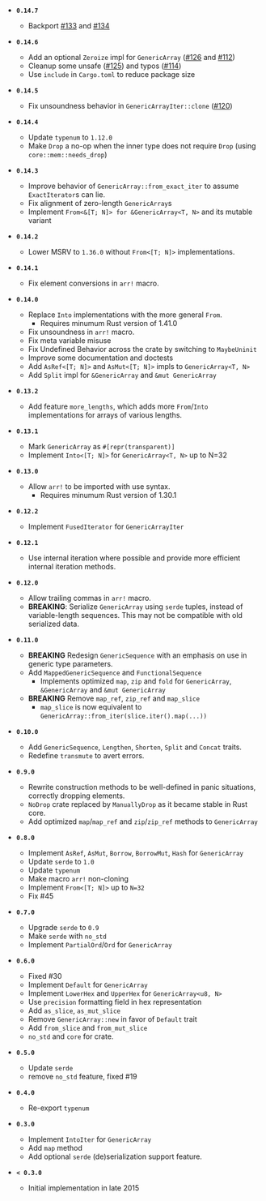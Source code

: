 * **`0.14.7`**
    * Backport [#133](https://github.com/fizyk20/generic-array/pull/133) and [#134](https://github.com/fizyk20/generic-array/pull/134)

* **`0.14.6`**
    * Add an optional `Zeroize` impl for `GenericArray` ([#126](https://github.com/fizyk20/generic-array/pull/126) and [#112](https://github.com/fizyk20/generic-array/pull/112))
    * Cleanup some unsafe ([#125](https://github.com/fizyk20/generic-array/pull/125)) and typos ([#114](https://github.com/fizyk20/generic-array/pull/114))
    * Use `include` in `Cargo.toml` to reduce package size

* **`0.14.5`**
    * Fix unsoundness behavior in `GenericArrayIter::clone` ([#120](https://github.com/fizyk20/generic-array/pull/120))

* **`0.14.4`**
    * Update `typenum` to `1.12.0`
    * Make `Drop` a no-op when the inner type does not require `Drop` (using `core::mem::needs_drop`)

* **`0.14.3`**
    * Improve behavior of `GenericArray::from_exact_iter` to assume `ExactIterator`s can lie.
    * Fix alignment of zero-length `GenericArray`s
    * Implement `From<&[T; N]> for &GenericArray<T, N>` and its mutable variant

* **`0.14.2`**
    * Lower MSRV to `1.36.0` without `From<[T; N]>` implementations.

* **`0.14.1`**
    * Fix element conversions in `arr!` macro.

* **`0.14.0`**
    * Replace `Into` implementations with the more general `From`.
        * Requires minumum Rust version of 1.41.0
    * Fix unsoundness in `arr!` macro.
    * Fix meta variable misuse
    * Fix Undefined Behavior across the crate by switching to `MaybeUninit`
    * Improve some documentation and doctests
    * Add `AsRef<[T; N]>` and `AsMut<[T; N]>` impls to `GenericArray<T, N>`
    * Add `Split` impl for `&GenericArray` and `&mut GenericArray`

* **`0.13.2`**
    * Add feature `more_lengths`, which adds more `From`/`Into` implementations for arrays of various lengths.

* **`0.13.1`**
    * Mark `GenericArray` as `#[repr(transparent)]`
    * Implement `Into<[T; N]>` for `GenericArray<T, N>` up to N=32

* **`0.13.0`**
    * Allow `arr!` to be imported with use syntax.
        * Requires minumum Rust version of 1.30.1

* **`0.12.2`**
    * Implement `FusedIterator` for `GenericArrayIter`

* **`0.12.1`**
    * Use internal iteration where possible and provide more efficient internal iteration methods.

* **`0.12.0`**
    * Allow trailing commas in `arr!` macro.
    * **BREAKING**: Serialize `GenericArray` using `serde` tuples, instead of variable-length sequences. This may not be compatible with old serialized data.

* **`0.11.0`**
    * **BREAKING** Redesign `GenericSequence` with an emphasis on use in generic type parameters.
    * Add `MappedGenericSequence` and `FunctionalSequence`
        * Implements optimized `map`, `zip` and `fold` for `GenericArray`, `&GenericArray` and `&mut GenericArray`
    * **BREAKING** Remove `map_ref`, `zip_ref` and `map_slice`
        * `map_slice` is now equivalent to `GenericArray::from_iter(slice.iter().map(...))`
* **`0.10.0`**
    * Add `GenericSequence`, `Lengthen`, `Shorten`, `Split` and `Concat` traits.
    * Redefine `transmute` to avert errors.
* **`0.9.0`**
    * Rewrite construction methods to be well-defined in panic situations, correctly dropping elements.
    * `NoDrop` crate replaced by `ManuallyDrop` as it became stable in Rust core.
    * Add optimized `map`/`map_ref` and `zip`/`zip_ref` methods to `GenericArray`
* **`0.8.0`**
    * Implement `AsRef`, `AsMut`, `Borrow`, `BorrowMut`, `Hash` for `GenericArray`
    * Update `serde` to `1.0`
    * Update `typenum`
    * Make macro `arr!` non-cloning
    * Implement `From<[T; N]>` up to `N=32`
    * Fix #45
* **`0.7.0`**
    * Upgrade `serde` to `0.9`
    * Make `serde` with `no_std`
    * Implement `PartialOrd`/`Ord` for `GenericArray`
* **`0.6.0`**
    * Fixed #30
    * Implement `Default` for `GenericArray`
    * Implement `LowerHex` and `UpperHex` for `GenericArray<u8, N>`
    * Use `precision` formatting field in hex representation
    * Add `as_slice`, `as_mut_slice`
    * Remove `GenericArray::new` in favor of `Default` trait
    * Add `from_slice` and `from_mut_slice`
    * `no_std` and `core` for crate.
* **`0.5.0`**
    * Update `serde`
    * remove `no_std` feature, fixed #19
* **`0.4.0`**
    * Re-export `typenum`
* **`0.3.0`**
    * Implement `IntoIter` for `GenericArray`
    * Add `map` method
    * Add optional `serde` (de)serialization support feature.
* **`< 0.3.0`**
    * Initial implementation in late 2015
